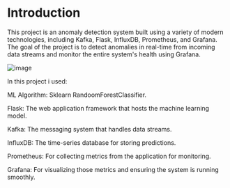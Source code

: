 # Introduction

This project is an anomaly detection system built using a variety of modern technologies, including Kafka, Flask, InfluxDB, Prometheus, and Grafana. The goal of the project is to detect anomalies in real-time from incoming data streams and monitor the entire system's health using Grafana. 


![image](https://github.com/user-attachments/assets/746e0505-a388-4803-acbb-3a1dae09e889)


In this project i used:

ML Algorithm: Sklearn RandoomForestClassifier. <br />

Flask: The web application framework that hosts the machine learning model. <br />

Kafka: The messaging system that handles data streams. <br />

InfluxDB: The time-series database for storing predictions. <br />

Prometheus: For collecting metrics from the application for monitoring. <br />

Grafana: For visualizing those metrics and ensuring the system is running smoothly. <br />
